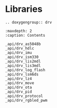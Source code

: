 Libraries
=========

```{eval-rst}
.. doxygengroup:: drv
```

```{toctree}
:maxdepth: 2
:caption: Contents

_api/drv_as5048b
_api/drv_hdlc
_api/drv_imu
_api/drv_ism330
_api/drv_lis2mdl
_api/drv_lis3mdl
_api/drv_log_flash
_api/drv_lsm6ds
_api/drv_lz4
_api/drv_move
_api/drv_ota
_api/drv_pid
_api/drv_protocol
_api/drv_rgbled_pwm
```
